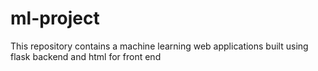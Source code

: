 # ml-project
This repository contains a machine learning web applications built using flask backend and html for front end
